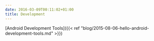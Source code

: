 ```yaml
---
date: 2016-03-09T00:11:02+01:00
title: Development
---
```


[Android Development Tools]({{< ref "blog/2015-08-06-hello-android-development-tools.md" >}})

